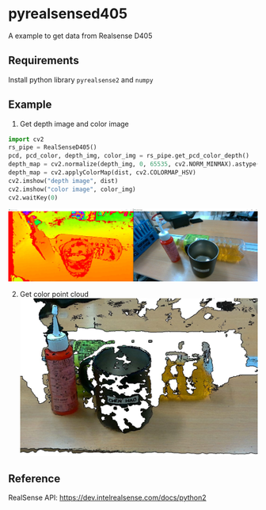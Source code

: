 # pyrealsensed405
A example to get data from Realsense D405

## Requirements 
Install python library `pyrealsense2` and `numpy`

## Example
1. Get depth image and color image

```python
import cv2
rs_pipe = RealSenseD405()
pcd, pcd_color, depth_img, color_img = rs_pipe.get_pcd_color_depth()
depth_map = cv2.normalize(depth_img, 0, 65535, cv2.NORM_MINMAX).astype(np.uint8)
depth_map = cv2.applyColorMap(dist, cv2.COLORMAP_HSV)
cv2.imshow("depth image", dist)
cv2.imshow("color image", color_img)
cv2.waitKey(0)
```

![depth and color image](./depth_color.jpg)

2. Get color point cloud
![depth and color image](./point_cloud.jpg)

## Reference
RealSense API: https://dev.intelrealsense.com/docs/python2
